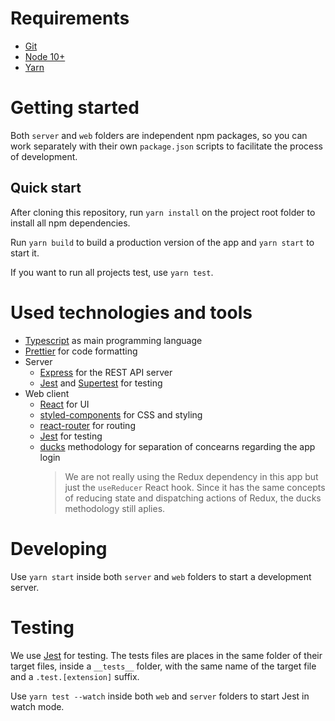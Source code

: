 # Requirements

- [Git](https://git-scm.com/)
- [Node 10+](https://nodejs.org/)
- [Yarn](https://yarnpkg.com)

# Getting started

Both `server` and `web` folders are independent npm packages, so you can work separately with their own `package.json` scripts to facilitate the process of development.

## Quick start

After cloning this repository, run `yarn install` on the project root folder to install all npm dependencies.

Run `yarn build` to build a production version of the app and `yarn start` to start it.

If you want to run all projects test, use `yarn test`.

# Used technologies and tools

- [Typescript](https://www.typescriptlang.org/) as main programming language
- [Prettier](https://prettier.io/) for code formatting
- Server
  - [Express](https://expressjs.com/) for the REST API server
  - [Jest](https://jestjs.io/) and [Supertest](https://www.npmjs.com/package/supertest) for testing
- Web client
  - [React](https://reactjs.org/) for UI
  - [styled-components](https://styled-components.com/) for CSS and styling
  - [react-router](https://reacttraining.com/react-router/web) for routing
  - [Jest](https://jestjs.io/) for testing
  - [ducks](https://github.com/erikras/ducks-modular-redux) methodology for separation of concearns regarding the app login
    > We are not really using the Redux dependency in this app but just the `useReducer` React hook. Since it has the same concepts of reducing state and dispatching actions of Redux, the ducks methodology still aplies.

# Developing

Use `yarn start` inside both `server` and `web` folders to start a development server.

# Testing

We use [Jest](https://jestjs.io/) for testing. The tests files are places in the same folder of their target files, inside a `__tests__` folder, with the same name of the target file and a `.test.[extension]` suffix.

Use `yarn test --watch` inside both `web` and `server` folders to start Jest in watch mode.
